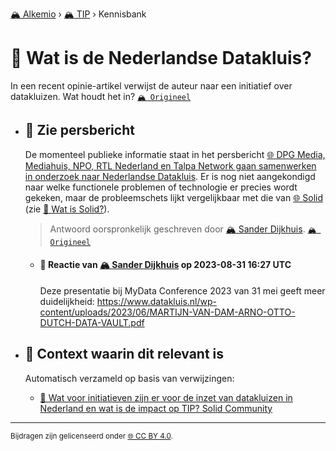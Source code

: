 [🏔️ Alkemio](https://welcome.alkem.io/) › [🏔️ TIP](https://alkem.io/tip/dashboard) › Kennisbank
# 📄 Wat is de Nederlandse Datakluis?
In een recent opinie-artikel verwijst de auteur naar een initiatief over datakluizen. Wat houdt het in?
 [`🏔️ Origineel`](https://alkem.io/tip/collaboration/watisdenederlands-7532)

- ## <a id="ziepersbericht-8988"></a> 📌 Zie persbericht
  De momenteel publieke informatie staat in het persbericht [🌐 DPG Media, Mediahuis, NPO, RTL Nederland en Talpa Network gaan samenwerken in onderzoek naar Nederlandse Datakluis](https://pers.npo.nl/persberichten/dpg-media-mediahuis-npo-rtl-nederland-en-talpa-network-gaan-samenwerken-in-onderzoek-naar-nederlandse-datakluis). Er is nog niet aangekondigd naar welke functionele problemen of technologie er precies wordt gekeken, maar de probleemschets lijkt vergelijkbaar met die van [🌐 Solid](https://solidproject.org/) (zie [📄 Wat is Solid?](watissolid-6045.md)).

  
  > Antwoord oorspronkelijk geschreven door [🏔️ Sander Dijkhuis](https://alkem.io/tip/collaboration/watisdenederlands-7532/posts/ziepersbericht-8988). [`🏔️ Origineel`](https://alkem.io/tip/collaboration/watisdenederlands-7532/posts/ziepersbericht-8988)

    - #### 💬 Reactie van [🏔️ Sander Dijkhuis](https://alkem.io/user/sander-dijkhuis-3912) op 2023-08-31 16:27 UTC
          
      Deze presentatie bij MyData Conference 2023 van 31 mei geeft meer duidelijkheid: https://www.datakluis.nl/wp-content/uploads/2023/06/MARTIJN-VAN-DAM-ARNO-OTTO-DUTCH-DATA-VAULT.pdf
- ## 📌 Context waarin dit relevant is
  Automatisch verzameld op basis van verwijzingen:
  - [📌 Wat voor initiatieven zijn er voor de inzet van datakluizen in Nederland en wat is de impact op TIP? Solid Community](watvoorinitiatieve-1713.md#solidcommunity-2317)
* * *
<small>Bijdragen zijn gelicenseerd onder [🌐 CC BY 4.0](https://creativecommons.org/licenses/by/4.0/deed.nl).</small>
